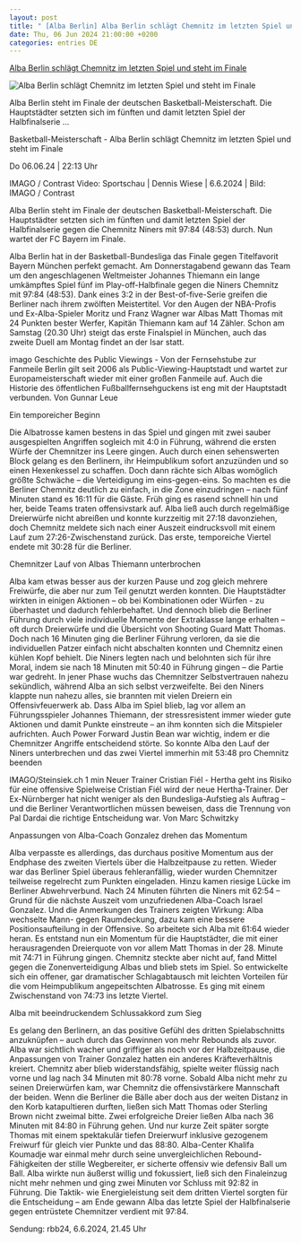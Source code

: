 ```yaml
---
layout: post
title: " [Alba Berlin] Alba Berlin schlägt Chemnitz im letzten Spiel und steht im Finale"
date: Thu, 06 Jun 2024 21:00:00 +0200
categories: entries DE
---
```

[Alba Berlin schlägt Chemnitz im letzten Spiel und steht im Finale](https://www.rbb24.de/sport/beitrag/2024/06/berlin-sport-basketball-playoffs-alba-chemnitz-halbfinale-spiel-fuenf-spielbericht.html)

![Alba Berlin schlägt Chemnitz im letzten Spiel und steht im Finale](https://www.rbb24.de/content/dam/rbb/rbb/rbb24/2024/2024_06/imago-images/alba-berlin-chemnitz.jpg.jpg/size=708x398.jpg)

Alba Berlin steht im Finale der deutschen Basketball-Meisterschaft. Die Hauptstädter setzten sich im fünften und damit letzten Spiel der Halbfinalserie ...

Basketball-Meisterschaft - Alba Berlin schlägt Chemnitz im letzten Spiel und steht im Finale

Do 06.06.24 | 22:13 Uhr

IMAGO / Contrast Video: Sportschau | Dennis Wiese | 6.6.2024 | Bild: IMAGO / Contrast

Alba Berlin steht im Finale der deutschen Basketball-Meisterschaft. Die Hauptstädter setzten sich im fünften und damit letzten Spiel der Halbfinalserie gegen die Chemnitz Niners mit 97:84 (48:53) durch. Nun wartet der FC Bayern im Finale.

Alba Berlin hat in der Basketball-Bundesliga das Finale gegen Titelfavorit Bayern München perfekt gemacht. Am Donnerstagabend gewann das Team um den angeschlagenen Weltmeister Johannes Thiemann ein lange umkämpftes Spiel fünf im Play-off-Halbfinale gegen die Niners Chemnitz mit 97:84 (48:53). Dank eines 3:2 in der Best-of-five-Serie greifen die Berliner nach ihrem zwölften Meistertitel. Vor den Augen der NBA-Profis und Ex-Alba-Spieler Moritz und Franz Wagner war Albas Matt Thomas mit 24 Punkten bester Werfer, Kapitän Thiemann kam auf 14 Zähler. Schon am Samstag (20.30 Uhr) steigt das erste Finalspiel in München, auch das zweite Duell am Montag findet an der Isar statt.

imago Geschichte des Public Viewings - Von der Fernsehstube zur Fanmeile Berlin gilt seit 2006 als Public-Viewing-Hauptstadt und wartet zur Europameisterschaft wieder mit einer großen Fanmeile auf. Auch die Historie des öffentlichen Fußballfernsehguckens ist eng mit der Hauptstadt verbunden. Von Gunnar Leue

Ein temporeicher Beginn

Die Albatrosse kamen bestens in das Spiel und gingen mit zwei sauber ausgespielten Angriffen sogleich mit 4:0 in Führung, während die ersten Würfe der Chemnitzer ins Leere gingen. Auch durch einen sehenswerten Block gelang es den Berlinern, ihr Heimpublikum sofort anzuzünden und so einen Hexenkessel zu schaffen. Doch dann rächte sich Albas womöglich größte Schwäche – die Verteidigung im eins-gegen-eins. So machten es die Berliner Chemnitz deutlich zu einfach, in die Zone einzudringen – nach fünf Minuten stand es 16:11 für die Gäste. Früh ging es rasend schnell hin und her, beide Teams traten offensivstark auf. Alba ließ auch durch regelmäßige Dreierwürfe nicht abreißen und konnte kurzzeitig mit 27:18 davonziehen, doch Chemnitz meldete sich nach einer Auszeit eindrucksvoll mit einem Lauf zum 27:26-Zwischenstand zurück. Das erste, temporeiche Viertel endete mit 30:28 für die Berliner.

Chemnitzer Lauf von Albas Thiemann unterbrochen

Alba kam etwas besser aus der kurzen Pause und zog gleich mehrere Freiwürfe, die aber nur zum Teil genutzt werden konnten. Die Hauptstädter wirkten in einigen Aktionen – ob bei Kombinationen oder Würfen - zu überhastet und dadurch fehlerbehaftet. Und dennoch blieb die Berliner Führung durch viele individuelle Momente der Extraklasse lange erhalten – oft durch Dreierwürfe und die Übersicht von Shooting Guard Matt Thomas. Doch nach 16 Minuten ging die Berliner Führung verloren, da sie die individuellen Patzer einfach nicht abschalten konnten und Chemnitz einen kühlen Kopf behielt. Die Niners legten nach und belohnten sich für ihre Moral, indem sie nach 18 Minuten mit 50:40 in Führung gingen – die Partie war gedreht. In jener Phase wuchs das Chemnitzer Selbstvertrauen nahezu sekündlich, während Alba an sich selbst verzweifelte. Bei den Niners klappte nun nahezu alles, sie brannten mit vielen Dreiern ein Offensivfeuerwerk ab. Dass Alba im Spiel blieb, lag vor allem an Führungsspieler Johannes Thiemann, der stressresistent immer wieder gute Aktionen und damit Punkte einstreute – an ihm konnten sich die Mitspieler aufrichten. Auch Power Forward Justin Bean war wichtig, indem er die Chemnitzer Angriffe entscheidend störte. So konnte Alba den Lauf der Niners unterbrechen und das zwei Viertel immerhin mit 53:48 pro Chemnitz beenden

IMAGO/Steinsiek.ch 1 min Neuer Trainer Cristian Fiél - Hertha geht ins Risiko für eine offensive Spielweise Cristian Fiél wird der neue Hertha-Trainer. Der Ex-Nürnberger hat nicht weniger als den Bundesliga-Aufstieg als Auftrag – und die Berliner Verantwortlichen müssen beweisen, dass die Trennung von Pal Dardai die richtige Entscheidung war. Von Marc Schwitzky

Anpassungen von Alba-Coach Gonzalez drehen das Momentum

Alba verpasste es allerdings, das durchaus positive Momentum aus der Endphase des zweiten Viertels über die Halbzeitpause zu retten. Wieder war das Berliner Spiel überaus fehleranfällig, wieder wurden Chemnitzer teilweise regelrecht zum Punkten eingeladen. Hinzu kamen riesige Lücke im Berliner Abwehrverbund. Nach 24 Minuten führten die Niners mit 62:54 – Grund für die nächste Auszeit vom unzufriedenen Alba-Coach Israel Gonzalez. Und die Anmerkungen des Trainers zeigten Wirkung: Alba wechselte Mann- gegen Raumdeckung, dazu kam eine bessere Positionsaufteilung in der Offensive. So arbeitete sich Alba mit 61:64 wieder heran. Es entstand nun ein Momentum für die Hauptstädter, die mit einer herausragenden Dreierquote von vor allem Matt Thomas in der 28. Minute mit 74:71 in Führung gingen. Chemnitz steckte aber nicht auf, fand Mittel gegen die Zonenverteidigung Albas und blieb stets im Spiel. So entwickelte sich ein offener, gar dramatischer Schlagabtausch mit leichten Vorteilen für die vom Heimpublikum angepeitschten Albatrosse. Es ging mit einem Zwischenstand von 74:73 ins letzte Viertel.

Alba mit beeindruckendem Schlussakkord zum Sieg

Es gelang den Berlinern, an das positive Gefühl des dritten Spielabschnitts anzuknüpfen – auch durch das Gewinnen von mehr Rebounds als zuvor. Alba war sichtlich wacher und griffiger als noch vor der Halbzeitpause, die Anpassungen von Trainer Gonzalez hatten ein anderes Kräfteverhältnis kreiert. Chemnitz aber blieb widerstandsfähig, spielte weiter flüssig nach vorne und lag nach 34 Minuten mit 80:78 vorne. Sobald Alba nicht mehr zu seinen Dreierwürfen kam, war Chemnitz die offensivstärkere Mannschaft der beiden. Wenn die Berliner die Bälle aber doch aus der weiten Distanz in den Korb katapultieren durften, ließen sich Matt Thomas oder Sterling Brown nicht zweimal bitte. Zwei erfolgreiche Dreier ließen Alba nach 36 Minuten mit 84:80 in Führung gehen. Und nur kurze Zeit später sorgte Thomas mit einem spektakulär tiefen Dreierwurf inklusive gezogenem Freiwurf für gleich vier Punkte und das 88:80. Alba-Center Khalifa Koumadje war einmal mehr durch seine unvergleichlichen Rebound-Fähigkeiten der stille Wegbereiter, er sicherte offensiv wie defensiv Ball um Ball. Alba wirkte nun äußerst willig und fokussiert, ließ sich den Finaleinzug nicht mehr nehmen und ging zwei Minuten vor Schluss mit 92:82 in Führung. Die Taktik- wie Energieleistung seit dem dritten Viertel sorgten für die Entscheidung – am Ende gewann Alba das letzte Spiel der Halbfinalserie gegen entrüstete Chemnitzer verdient mit 97:84.

Sendung: rbb24, 6.6.2024, 21.45 Uhr

